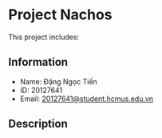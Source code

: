 # Project Nachos

This project includes:

## Information

- Name: Đặng Ngọc Tiến
- ID: 20127641
- Email: 20127641@student.hcmus.edu.vn

## Description
